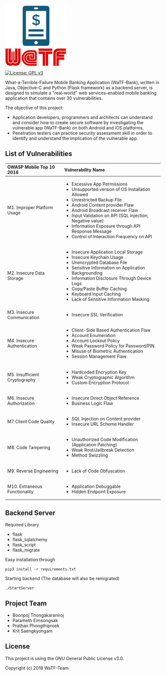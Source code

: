 <img src="logo.png" alt="WaTF-Bank" width="200" align="center"> 

[![License: GPL v3](https://img.shields.io/badge/License-GPL%20v3-blue.svg)](https://www.gnu.org/licenses/gpl-3.0.en.html)

What-a-Terrible-Failure Mobile Banking Application (WaTF-Bank), written in Java, Objective-C and Python (Flask framework) as a backend server, is designed to simulate a "real-world" web services-enabled mobile banking application that contains over 30 vulnerabilities. 

The objective of this project:
- Application developers, programmers and architects can understand and consider how to create secure software by investigating the vulnerable app (WaTF-Bank) on both Android and iOS platforms.
- Penetration testers can practice security assessment skill in order to identify and understand the implication of the vulnerable app.

## List of Vulnerabilities

| OWASP Mobile Top 10 2016 | Vulnerability Name |
| :------------ |:-------------|
| M1. Improper Platform Usage | <ul><li>Excessive App Permissions</li><li>Unsupported version of OS Installation Allowed</li><li>Unrestricted Backup File</li><li>Android Content provider Flaw</li><li>Android Broadcast receiver Flaw</li><li>Input Validation on API (SQL Injection, Negative value)</li><li>Information Exposure through API Response Message</li><li>Control of Interaction Frequency on API</li></ul> | 
| M2. Insecure Data Storage   | <ul><li>Insecure Application Local Storage</li><li>Insecure Keychain Usage</li><li>Unencrypted Database File</li><li>Sensitive Information on Application Backgrounding</li><li>Information Disclosure Through Device Logs</li><li>Copy/Paste Buffer Caching</li><li>Keyboard Input Caching</li><li>Lack of Sensitive Information Masking</li></ul> | 
| M3. Insecure Communication  | <ul><li>Insecure SSL Verification</li></ul> | 
| M4. Insecure Authentication | <ul><li>Client-Side Based Authentication Flaw</li><li>Account Enumeration</li><li>Account Lockout Policy</li><li>Weak Password Policy for Password/PIN</li><li>Misuse of Biometric Authentication</li><li>Session Management Flaw</li></ul> | 
| M5. Insufficient Cryptography | <ul><li>Hardcoded Encryption Key</li><li>Weak Cryptographic Algorithm</li><li>Custom Encryption Protocol</li></ul> | 
| M6. Insecure Authorization  | <ul><li>Insecure Direct Object Reference</li><li>Business Logic Flaw</li></ul> | 
| M7 Client Code Quality      | <ul><li>SQL Injection on Content provider</li><li>Insecure URL Scheme Handler</li></ul> | 
| M8. Code Tampering | <ul><li>Unauthorized Code Modification (Application Patching)</li><li>Weak Root/Jailbreak Detection</li><li>Method Swizzling</li></ul> | 
| M9. Reverse Engineering | <ul><li>Lack of Code Obfuscation</li></ul> | 
| M10. Extraneous Functionality | <ul><li>Application Debuggable</li><li>Hidden Endpoint Exposure</li></ul> | 

## Backend Server

Required Library
- flask  
- flask_sqlalchemy
- flask_script
- flask_migrate

Easy installation through

```
pip3 install -r requirements.txt
```

Starting backend (The database will also be remigrated)
```
./StartServer
```

## Project Team

- Boonpoj Thongakaraniroj
- Parameth Eimsongsak
- Prathan Phongthiproek
- Krit Saengkyongam

## License
This project is using the GNU General Public License v3.0.

Copyright (c) 2018 WaTF-Team
